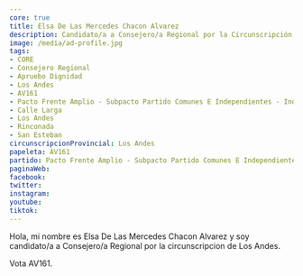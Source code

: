 ```yaml
---
core: true
title: Elsa De Las Mercedes Chacon Alvarez
description: Candidato/a a Consejero/a Regional por la Circunscripción de Los Andes
image: /media/ad-profile.jpg
tags:
- CORE
- Consejero Regional
- Apruebo Dignidad
- Los Andes
- AV161
- Pacto Frente Amplio - Subpacto Partido Comunes E Independientes - Independientes
- Calle Larga
- Los Andes
- Rinconada
- San Esteban
circunscripcionProvincial: Los Andes
papeleta: AV161
partido: Pacto Frente Amplio - Subpacto Partido Comunes E Independientes - Independientes
paginaWeb:
facebook:
twitter:
instagram:
youtube:
tiktok:
---
```

Hola, mi nombre es Elsa De Las Mercedes Chacon Alvarez y soy candidato/a a Consejero/a Regional por la circunscripcion de Los Andes.

Vota AV161.